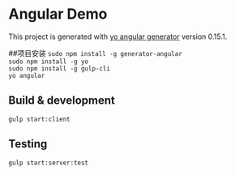 # Angular Demo

This project is generated with [yo angular generator](https://github.com/yeoman/generator-angular)
version 0.15.1.

##项目安装
`sudo npm install -g generator-angular`  
`sudo npm install -g yo`  
`sudo npm install -g gulp-cli`  
`yo angular`  


## Build & development

`gulp start:client`

## Testing

`gulp start:server:test`
